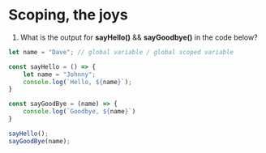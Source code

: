 # Scoping, the joys

1. What is the output for **sayHello()** && **sayGoodbye()** in the code below?

```javascript
let name = "Dave"; // global variable / global scoped variable

const sayHello = () => {
    let name = "Johnny"; 
    console.log(`Hello, ${name}`);
}

const sayGoodBye = (name) => {
    console.log(`Goodbye, ${name}`)
}

sayHello();
sayGoodBye(name);
```